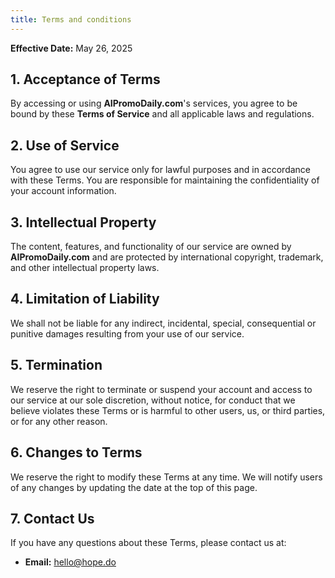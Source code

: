 ```yaml
---
title: Terms and conditions
---
```


**Effective Date:** May 26, 2025

## 1. Acceptance of Terms

By accessing or using **AIPromoDaily.com**'s services, you agree to be bound by these **Terms of Service** and all applicable laws and regulations.

## 2. Use of Service

You agree to use our service only for lawful purposes and in accordance with these Terms. You are responsible for maintaining the confidentiality of your account information.

## 3. Intellectual Property

The content, features, and functionality of our service are owned by **AIPromoDaily.com** and are protected by international copyright, trademark, and other intellectual property laws.

## 4. Limitation of Liability

We shall not be liable for any indirect, incidental, special, consequential or punitive damages resulting from your use of our service.

## 5. Termination

We reserve the right to terminate or suspend your account and access to our service at our sole discretion, without notice, for conduct that we believe violates these Terms or is harmful to other users, us, or third parties, or for any other reason.

## 6. Changes to Terms

We reserve the right to modify these Terms at any time. We will notify users of any changes by updating the date at the top of this page.

## 7. Contact Us

If you have any questions about these Terms, please contact us at:

* **Email:** hello@hope.do
